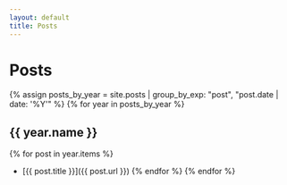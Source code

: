 ```yaml
---
layout: default
title: Posts
---
```

# Posts

{% assign posts_by_year = site.posts | group_by_exp: "post", "post.date | date: '%Y'" %}
{% for year in posts_by_year %}
## {{ year.name }}
  {% for post in year.items %}
  - [{{ post.title }}]({{ post.url }})
  {% endfor %}
{% endfor %}
